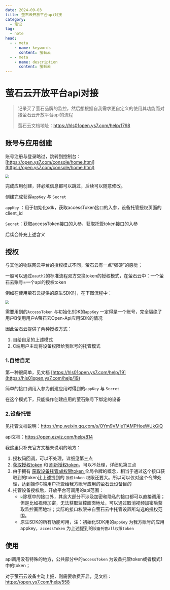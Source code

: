 ```yaml
---
date: 2024-09-03
title: 萤石云开放平台api对接
category: 
  - 笔记
tag:
  - note
head:
  - - meta
    - name: keywords
      content: 萤石云
  - - meta
    - name: description
      content: 萤石云
---
```

# 萤石云开放平台api对接

>  记录买了萤石品牌的监控，然后想根据自我需求更自定义的使用其功能而对接萤石云开放平台api的流程
>
> 萤石云文档地址：https://hls01open.ys7.com/help/1798
>
> 

## 账号与应用创建

账号注册与登录略过，跳转到控制台：[https://open.ys7.com/console/home.html](https://open.ys7.com/console/home.html)

<img src="https://leyunone-img.oss-cn-hangzhou.aliyuncs.com/image/2024-09-03/2.png" style="zoom:67%;" />

完成应用创建，非必填信息都可以跳过，后续可以随意修改。

创建完成获得`appKey` 与 `Secret`

`appKey` ：用于初始化sdk，获取accessToken接口的入参，设备托管授权页面的client_id

`Secret`：获取accessToken接口的入参，获取托管token接口的入参

后续会补充上述含义

## 授权

与其他的物联网云平台的授权模式不同，萤石云有一点“强硬”的感觉；

一般可以通过`oauth2`的标准流程双方交换token的授权模式，在萤石云中：一个萤石云账号=一个api的授权token

例如在使用萤石云提供的原生SDK时，在下图流程中：

<img src="https://leyunone-img.oss-cn-hangzhou.aliyuncs.com/image/2024-09-03/1.png" style="zoom: 67%;" />

需要用到的`AccessToken` 与初始化SDK的`appKey` 一定得是一个账号，完全隔绝了用户B使用用户A萤石云Open-Api应用SDK的情况

因此萤石云提供了两种授权方式：

1. 自给自足的上述模式
2. C端用户主动将设备权限给我账号的托管模式

### 1.自给自足

第一种很简单，见文档 [https://hls01open.ys7.com/help/19](https://hls01open.ys7.com/help/19)

简单的接口调用入参为创建应用时得到的`appKey` 与 `Secret`

在这个模式下，只能操作创建应用的萤石账号下绑定的设备

### 2.设备托管

见托管文档说明：https://mp.weixin.qq.com/s/OYm9VMle11AMPHoeWUkGiQ

api文档：https://open.ezviz.com/help/814

我这里只补充官方文档未说明的地方：

1. 授权码回调，可以不处理，详细见第三点
2. [获取授权token](https://open.ezviz.com/help/820) 和 [刷新授权token](https://open.ezviz.com/help/820)，可以不处理，详细见第三点
3. 由于拥有 [获取设备托管all权限token ](https://open.ezviz.com/help/822)  全局令牌的概念，相当于通过这个接口获取到的token比上述提到的 `授权token` 权限还要大。所以可以仅对这个令牌处理，达到操作C端用户托管给我方账号应用的萤石云设备目的
4. 托管设备授权后，开放平台可调用的api范围：
   - <img src="https://leyunone-img.oss-cn-hangzhou.aliyuncs.com/image/2024-09-03/3.png" style="zoom:50%;" />除框中的接口外，其余大部分不涉及加密和隐私的接口都可以直接调用；但是比如视频加密，无法获取监控画面地址，可以通过取消视频加密后获取监控画面地址；实际的接口权限来自萤石云中托管设置所勾选的授权范围。
   - 原生SDK的所有功能可用，注：初始化SDK用的`appKey` 为我方账号的应用appkey，`accessToken` 为上述提到的`设备托管all权限token`

## 使用

api调用没有特殊的地方，公共部分中的`accessToken` 为设备托管token或者模式1中的token；

对于萤石云设备主动上报，则需要收费开启，见文档：https://open.ys7.com/help/558

